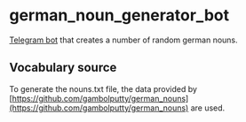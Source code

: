 # german_noun_generator_bot
[Telegram bot](https://github.com/python-telegram-bot/python-telegram-bot) that creates a number of random german nouns.

## Vocabulary source
To generate the nouns.txt file, the data provided by [https://github.com/gambolputty/german_nouns](https://github.com/gambolputty/german_nouns) are used.
